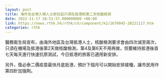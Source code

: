 ```yaml
---
layout: post
title: 海外及台灣入境人士即日起只須在抵港和第二天核酸檢測
date: 2022-11-17 18:51:57.000000000 +08:00
link: https://news.rthk.hk/rthk/ch/component/k2/1676045-20221117.htm
categories: rthk
---
```


醫務衞生局宣布，由海外地區及台灣抵港人士，核酸檢測要求會由四次減至兩次，只須在機場及抵港後第2天做核酸檢測，第4及第6天不用再做，但要維持抵港後首七天每天進行快速抗原測試，今日抵港的旅客已適用新安排。

另外，復必泰二價疫苗最快月底扺港，預計下個月可以開始安排接種，讓市民用作第四針加強劑。
